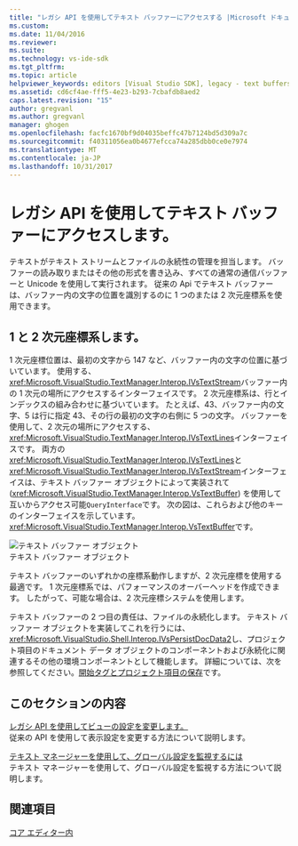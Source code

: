 ```yaml
---
title: "レガシ API を使用してテキスト バッファーにアクセスする |Microsoft ドキュメント"
ms.custom: 
ms.date: 11/04/2016
ms.reviewer: 
ms.suite: 
ms.technology: vs-ide-sdk
ms.tgt_pltfrm: 
ms.topic: article
helpviewer_keywords: editors [Visual Studio SDK], legacy - text buffers
ms.assetid: cd6cf4ae-fff5-4e23-b293-7cbafdb8aed2
caps.latest.revision: "15"
author: gregvanl
ms.author: gregvanl
manager: ghogen
ms.openlocfilehash: facfc1670bf9d04035beffc47b7124bd5d309a7c
ms.sourcegitcommit: f40311056ea0b4677efcca74a285dbb0ce0e7974
ms.translationtype: MT
ms.contentlocale: ja-JP
ms.lasthandoff: 10/31/2017
---
```

# <a name="accessing-the-text-buffer-by-using-the-legacy-api"></a>レガシ API を使用してテキスト バッファーにアクセスします。
テキストがテキスト ストリームとファイルの永続性の管理を担当します。 バッファーの読み取りまたはその他の形式を書き込み、すべての通常の通信バッファーと Unicode を使用して実行されます。 従来の Api でテキスト バッファーは、バッファー内の文字の位置を識別するのに 1 つのまたは 2 次元座標系を使用できます。  
  
## <a name="one--and-two-dimension-coordinate-systems"></a>1 と 2 次元座標系します。  
 1 次元座標位置は、最初の文字から 147 など、バッファー内の文字の位置に基づいています。 使用する、<xref:Microsoft.VisualStudio.TextManager.Interop.IVsTextStream>バッファー内の 1 次元の場所にアクセスするインターフェイスです。 2 次元座標系は、行とインデックスの組み合わせに基づいています。 たとえば、43、バッファー内の文字、5 は行に指定 43、その行の最初の文字の右側に 5 つの文字。 バッファーを使用して、2 次元の場所にアクセスする、<xref:Microsoft.VisualStudio.TextManager.Interop.IVsTextLines>インターフェイスです。 両方の<xref:Microsoft.VisualStudio.TextManager.Interop.IVsTextLines>と<xref:Microsoft.VisualStudio.TextManager.Interop.IVsTextStream>インターフェイスは、テキスト バッファー オブジェクトによって実装されて (<xref:Microsoft.VisualStudio.TextManager.Interop.VsTextBuffer>) を使用して互いからアクセス可能`QueryInterface`です。 次の図は、これらおよび他のキーのインターフェイスを示しています。<xref:Microsoft.VisualStudio.TextManager.Interop.VsTextBuffer>です。  
  
 ![テキスト バッファー オブジェクト](../extensibility/media/vstextbuffer.gif "vsTextBuffer")  
テキスト バッファー オブジェクト  
  
 テキスト バッファーのいずれかの座標系動作しますが、2 次元座標を使用する最適です。 1 次元座標系では、パフォーマンスのオーバーヘッドを作成できます。 したがって、可能な場合は、2 次元座標システムを使用します。  
  
 テキスト バッファーの 2 つ目の責任は、ファイルの永続化します。 テキスト バッファー オブジェクトを実装してこれを行うには、<xref:Microsoft.VisualStudio.Shell.Interop.IVsPersistDocData2>し、プロジェクト項目のドキュメント データ オブジェクトのコンポーネントおよび永続化に関連するその他の環境コンポーネントとして機能します。 詳細については、次を参照してください。[開始タグとプロジェクト項目の保存](../extensibility/internals/opening-and-saving-project-items.md)です。  
  
## <a name="in-this-section"></a>このセクションの内容  
 [レガシ API を使用してビューの設定を変更します。](../extensibility/changing-view-settings-by-using-the-legacy-api.md)  
 従来の API を使用して表示設定を変更する方法について説明します。  
  
 [テキスト マネージャーを使用して、グローバル設定を監視するには](../extensibility/using-the-text-manager-to-monitor-global-settings.md)  
 テキスト マネージャーを使用して、グローバル設定を監視する方法について説明します。  
  
## <a name="see-also"></a>関連項目  
 [コア エディター内](../extensibility/inside-the-core-editor.md)